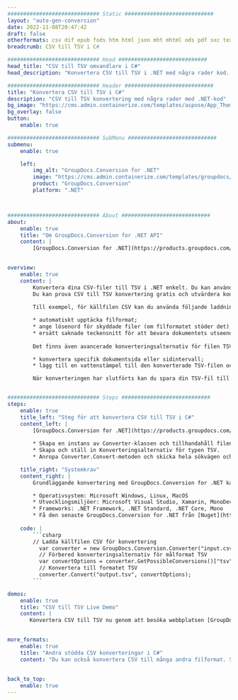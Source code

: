 ```yaml
---
############################# Static ############################
layout: "auto-gen-conversion"
date: 2022-11-08T20:47:42
draft: false
otherformats: csv dif epub fods htm html json mht mhtml ods pdf sxc tex tsv xlam xls xlsb xlsm xlsx xlt xltm xltx xml xps
breadcrumb: CSV till TSV i C#

############################# Head ############################
head_title: "CSV till TSV omvandlare i C#"
head_description: "Konvertera CSV till TSV i .NET med några rader kod. Använd GroupDocs Document Conversion API för att konvertera över 160 filformat."

############################# Header ############################
title: "Konvertera CSV till TSV i C#"
description: "CSV till TSV konvertering med några rader med .NET-kod"
bg_image: "https://cms.admin.containerize.com/templates/aspose/App_Themes/V3/images/bg/header1.png"
bg_overlay: false
button:
    enable: true

############################# SubMenu ############################
submenu:
    enable: true

    left:
        img_alt: "GroupDocs.Conversion for .NET"
        image: "https://cms.admin.containerize.com/templates/groupdocs/images/product-logos/90x90-noborder/groupdocs-conversion-net.png"
        product: "GroupDocs.Conversion"
        platform: ".NET"



############################# About ############################
about:
    enable: true
    title: "Om GroupDocs.Conversion for .NET API"
    content: |
        [GroupDocs.Conversion for .NET](https://products.groupdocs.com/conversion/net/) kan användas för att konvertera Microsoft Word, Excel, PowerPoint, PDF, Visio och andra format. GroupDocs.Conversion är ett fristående API som är lämpligt för back-end och interna system där hög prestanda krävs. Det beror inte på någon programvara som Microsoft eller Open Office.
    

overview:
    enable: true
    content: |
        Konvertera dina CSV-filer till TSV i .NET enkelt. Du kan använda bara ett par C# kodrader i valfri plattform som du vill, som - Windows, Linux, macOS.
        Du kan prova CSV till TSV konvertering gratis och utvärdera konverteringsresultatens kvalitet. Tillsammans med enkla filkonverteringsscenarier kan du prova mer avancerade alternativ för att ladda källfilen CSV och för att spara resultatet TSV. 
        
        Till exempel, för källfilen CSV kan du använda följande laddningsalternativ:

        * automatiskt upptäcka filformat;
        * ange lösenord för skyddade filer (om filformatet stöder det);
        * ersätt saknade teckensnitt för att bevara dokumentets utseende.
        
        Det finns även avancerade konverteringsalternativ för filen TSV:

        * konvertera specifik dokumentsida eller sidintervall;
        * lägg till en vattenstämpel till den konverterade TSV-filen och många fler.

        När konverteringen har slutförts kan du spara din TSV-fil till den lokala filsökvägen eller någon tredje parts lagring som FTP, Amazon S3, Google Drive, Dropbox etc. Observera - för att konvertera CSV till {{ TO}} det finns inget behov av någon ytterligare programvara installerad - som MS Office, Open Office, Adobe Acrobat Reader etc.


############################# Steps ############################
steps:
    enable: true
    title_left: "Steg för att konvertera CSV till TSV i C#"
    content_left: |
        [GroupDocs.Conversion for .NET](https://products.groupdocs.com/conversion/net/) gör det enkelt för utvecklare att konvertera en CSV-fil till TSV med några rader kod.
        
        * Skapa en instans av Converter-klassen och tillhandahåll filen CSV med den fullständiga sökvägen
        * Skapa och ställ in Konverteringsalternativ för typen TSV.
        * Anropa Converter.Convert-metoden och skicka hela sökvägen och formatet (TSV) som en parameter

    title_right: "Systemkrav"
    content_right: |
        Grundläggande konvertering med GroupDocs.Conversion for .NET kan göras med bara några enkla steg. Våra API:er stöds på alla större plattformar och operativsystem. Innan du kör koden nedan, se till att du har följande förutsättningar installerade på ditt system.

        * Operativsystem: Microsoft Windows, Linux, MacOS
        * Utvecklingsmiljöer: Microsoft Visual Studio, Xamarin, MonoDevelop
        * Frameworks: .NET Framework, .NET Standard, .NET Core, Mono
        * Få den senaste GroupDocs.Conversion for .NET från [Nuget](https://www.nuget.org/packages/groupdocs.conversion)
         
    code: |
        ```csharp    
        // Ladda källfilen CSV för konvertering
          var converter = new GroupDocs.Conversion.Converter("input.csv");
          // Förbered konverteringsalternativ för målformat TSV
          var convertOptions = converter.GetPossibleConversions()["tsv"].ConvertOptions;
          // Konvertera till formatet TSV
          converter.Convert("output.tsv", convertOptions);
        ```

demos:
    enable: true
    title: "CSV till TSV Live Demo"
    content: |
       Konvertera CSV till TSV nu genom att besöka webbplatsen [GroupDocs.Conversion App](https://products.groupdocs.app/conversion/family). Onlinedemo har följande fördelar
          

more_formats:
    enable: true
    title: "Andra stödda CSV konverteringar i C#"
    content: "Du kan också konvertera CSV till många andra filformat. Se listan nedan."
       
       
back_to_top:
    enable: true
---
```

